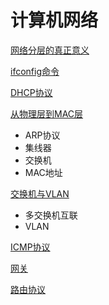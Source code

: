 # 计算机网络

[网络分层的真正意义](./subfile/_1网络分层的真正意义.md)

[ifconfig命令](./subfile/_2ifconfig命令.md)

[DHCP协议](./subfile/_3DHCP协议.md)

[从物理层到MAC层](./subfile/_4从物理层到MAC层.md)

- ARP协议
- 集线器
- 交换机
- MAC地址

[交换机与VLAN](./subfile/_5交换机与VLAN.md)

- 多交换机互联
- VLAN

[ICMP协议](./subfile/_6ICMP协议（ping）.md)

[网关](./subfile/_7网关.md)

[路由协议](./subfile/_8路由协议.md)

